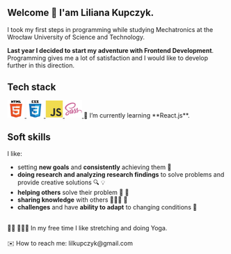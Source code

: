 ## Welcome 👋  **I'am Liliana Kupczyk.** 

I took my first steps in programming while studying Mechatronics at the Wrocław University of Science and Technology. 

**Last year I decided to start my adventure with Frontend Development**. Programming gives me a lot of satisfaction and I would like to develop further in this direction.


## Tech stack

<p align="left"> 
  <a href="https://developer.mozilla.org/en-US/docs/Web/HTML?retiredLocale=pl" target="_blank" rel="noopener"> <img src="https://raw.githubusercontent.com/devicons/devicon/master/icons/html5/html5-original-wordmark.svg" alt="html5" width="40" height="40"/> </a> 
  <a href="https://developer.mozilla.org/en-US/docs/Web/CSS?retiredLocale=pl" target="_blank" rel="noopener"> <img src="https://raw.githubusercontent.com/devicons/devicon/master/icons/css3/css3-original-wordmark.svg" alt="css3" width="40" height="40"/> </a> 
  <a href="https://developer.mozilla.org/en-US/docs/Web/JavaScript" target="_blank" rel="noopener"> <img src="https://raw.githubusercontent.com/devicons/devicon/master/icons/javascript/javascript-original.svg" alt="javascript" width="40" height="40"/> </a> <a href="https://sass-lang.com" target="_blank" rel="noopener"> <img src="https://raw.githubusercontent.com/devicons/devicon/master/icons/sass/sass-original.svg" alt="sass" width="40" height="40"/> </a>
🌱 I’m currently learning **React.js**.

## Soft skills

I like:

- setting **new goals** and **consistently** achieving them 🎯
- **doing research and analyzing research findings** to solve problems and provide creative solutions 🔍 💡
- **helping others** solve their problem 🤝 🙏
- **sharing knowledge** with others 👩🏼‍🏫 📖
- **challenges** and have **ability to adapt** to changing conditions 🚀
<br> 
🤸‍♀️ 🧘🏼‍♀️ In my free time I like stretching and doing Yoga.
<br><br>
✉️ How to reach me: lilkupczyk@gmail.com
